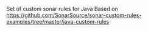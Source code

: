 Set of custom sonar rules for Java
Based on https://github.com/SonarSource/sonar-custom-rules-examples/tree/master/java-custom-rules